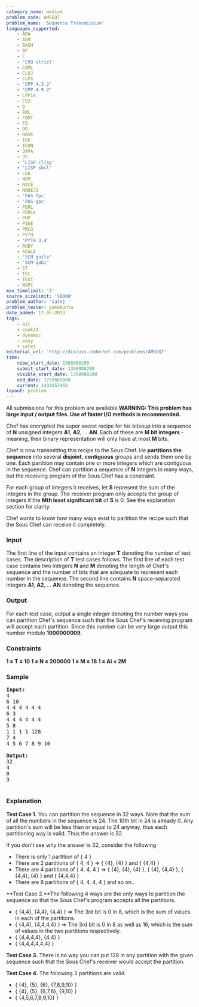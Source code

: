 ```yaml
---
category_name: medium
problem_code: AMSEQT
problem_name: 'Sequence Transmission'
languages_supported:
    - ADA
    - ASM
    - BASH
    - BF
    - C
    - 'C99 strict'
    - CAML
    - CLOJ
    - CLPS
    - 'CPP 4.3.2'
    - 'CPP 4.9.2'
    - CPP14
    - CS2
    - D
    - ERL
    - FORT
    - FS
    - GO
    - HASK
    - ICK
    - ICON
    - JAVA
    - JS
    - 'LISP clisp'
    - 'LISP sbcl'
    - LUA
    - NEM
    - NICE
    - NODEJS
    - 'PAS fpc'
    - 'PAS gpc'
    - PERL
    - PERL6
    - PHP
    - PIKE
    - PRLG
    - PYTH
    - 'PYTH 3.4'
    - RUBY
    - SCALA
    - 'SCM guile'
    - 'SCM qobi'
    - ST
    - TCL
    - TEXT
    - WSPC
max_timelimit: '2'
source_sizelimit: '50000'
problem_author: 'satej '
problem_tester: gamabunta
date_added: 17-05-2013
tags:
    - bit
    - cook34
    - dynamic
    - easy
    - satej
editorial_url: 'http://discuss.codechef.com/problems/AMSEQT'
time:
    view_start_date: 1368988200
    submit_start_date: 1368988200
    visible_start_date: 1368988200
    end_date: 1735669800
    current: 1493557455
layout: problem
---
```

All submissions for this problem are available.**WARNING: This problem has large input / output files. Use of faster I/O methods is recommended.**

Chef has encrypted the super secret recipe for his bitsoup into a sequence of **N** unsigned integers **A1**, **A2**, ... **AN**. Each of these are **M bit integers** - meaning, their binary representation will only have at most **M** bits.

Chef is now transmitting this recipe to the Sous Chef. He **partitions the sequence** into several **disjoint**, **contiguous** groups and sends them one by one. Each partition may contain one or more integers which are contiguous in the sequence. Chef can partition a sequence of **N** integers in many ways, but the receiving program of the Sous Chef has a constraint.

For each group of integers it receives, let **S** represent the sum of the integers in the group. The receiver program only accepts the group of integers if the **Mth least significant bit** of **S** is 0. See the explanation section for clarity.

Chef wants to know how many ways exist to partition the recipe such that the Sous Chef can receive it completely.

### Input

The first line of the input contains an integer **T** denoting the number of test cases. The description of **T** test cases follows. The first line of each test case contains two integers **N** and **M** denoting the length of Chef's sequence and the number of bits that are adequate to represent each number in the sequence. The second line contains **N** space-separated integers **A1**, **A2**, ... **AN** denoting the sequence.

### Output

For each test case, output a single integer denoting the number ways you can partition Chef's sequence such that the Sous Chef's receiving program will accept each partition. Since this number can be very large output this number modulo **1000000009**.

### Constraints

**1 ≤ T ≤ 10**
**1 ≤ N ≤ 200000**
**1 ≤ M ≤ 18**
**1 ≤ Ai &lt; 2M**

### Sample

<pre>
<b>Input:</b>
4
6 10
4 4 4 4 4 4
6 3
4 4 4 4 4 4
5 8
1 1 1 1 128
7 4
4 5 6 7 8 9 10

<b>Output:</b>
32
4
0
3

</pre>
### Explanation

**Test Case 1.** You can partition the sequence in 32 ways. Note that the sum of all the numbers in the sequence is 24. The 10th bit in 24 is already 0. Any partition's sum will be less than or equal to 24 anyway, thus each partitioning way is valid. Thus the answer is 32.

If you don't see why the answer is 32, consider the following

- There is only 1 partition of { 4 }
- There are 2 partitions of { 4, 4 } =&gt; { {4}, {4} } and { {4,4} }
- There are 4 partitions of { 4, 4, 4 } =&gt; { {4}, {4}, {4} }, { {4}, {4,4} }, { {4,4}, {4} } and { {4,4,4} }
- There are 8 partitions of { 4, 4, 4, 4 } and so on..

**Test Case 2.**The following 4 ways are the only ways to partition the sequence so that the Sous Chef's program accepts all the partitions.

- { {4,4}, {4,4}, {4,4} } =&gt; The 3rd bit is 0 in 8, which is the sum of values in each of the partitions.
- { {4,4}, {4,4,4,4} } =&gt; The 3rd bit is 0 in 8 as well as 16, which is the sum of values in the two partitions respectively.
- { {4,4,4,4}, {4,4} }
- { {4,4,4,4,4,4} }

**Test Case 3.** There is no way you can put 128 in any partition with the given sequence such that the Sous Chef's receiver would accept the partition.

**Test Case 4.** The following 3 partitions are valid.

- { {4}, {5}, {6}, {7,8,9,10} }
- { {4}, {5}, {6,7,8}, {9,10} }
- { {4,5,6,7,8,9,10} }
